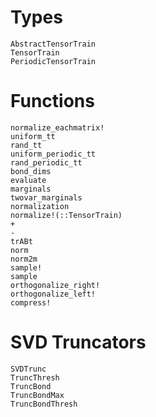 # Types

```@docs
AbstractTensorTrain
TensorTrain
PeriodicTensorTrain
```

# Functions
```@docs
normalize_eachmatrix!
uniform_tt
rand_tt
uniform_periodic_tt
rand_periodic_tt
bond_dims
evaluate
marginals
twovar_marginals
normalization
normalize!(::TensorTrain)
+
-
trABt
norm
norm2m
sample!
sample
orthogonalize_right!
orthogonalize_left!
compress!
```

# SVD Truncators
```@docs
SVDTrunc
TruncThresh
TruncBond
TruncBondMax
TruncBondThresh
```